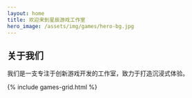 ```yaml
---
layout: home
title: 欢迎来到星辰游戏工作室
hero_image: /assets/img/games/hero-bg.jpg
---
```

<section class="intro">
  <h2>关于我们</h2>
  <p>我们是一支专注于创新游戏开发的工作室，致力于打造沉浸式体验。</p>
</section>

<!-- 游戏展示轮播 -->
{% include games-grid.html %}